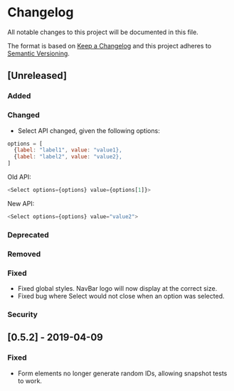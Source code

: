 # Changelog

All notable changes to this project will be documented in this file.

The format is based on [Keep a Changelog](http://keepachangelog.com/en/1.0.0/)
and this project adheres to [Semantic Versioning](http://semver.org/spec/v2.0.0.html).

## [Unreleased]

### Added

### Changed
- Select API changed, given the following options:

```js
options = [
  {label: "label1", value: "value1},
  {label: "label2", value: "value2},
]
```

Old API:

```js
<Select options={options} value={options[1]}>
```

New API:

```js
<Select options={options} value="value2">
```

### Deprecated

### Removed

### Fixed
- Fixed global styles. NavBar logo will now display at the correct size.
- Fixed bug where Select would not close when an option was selected.

### Security

## [0.5.2] - 2019-04-09

### Fixed

- Form elements no longer generate random IDs, allowing snapshot tests to work.